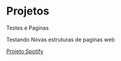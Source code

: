 # Projetos
 Testes e Paginas

 Testando Novas estruturas de paginas web
 
<a href="https://luix3005.github.io/Projetos/Spotify/Spotify.html">Projeto Spotify</a>